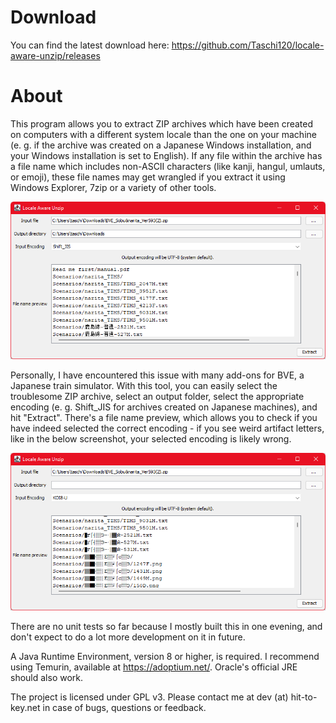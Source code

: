 # Download

You can find the latest download here: https://github.com/Taschi120/locale-aware-unzip/releases

# About

This program allows you to extract ZIP archives which have been created on computers with a different system locale
than the one on your machine (e. g. if the archive was created on a Japanese Windows installation, and your Windows
installation is set to English). If any file within the archive has a file name which includes non-ASCII characters
(like kanji, hangul, umlauts, or emoji), these file names may get wrangled if you extract it using Windows Explorer, 
7zip or a variety of other tools.

![Screenshot](assets/screenshot.png)

Personally, I have encountered this issue with many add-ons for BVE, a Japanese train simulator. With this tool, you can
easily select the troublesome ZIP archive, select an output folder, select the appropriate encoding (e. g. Shift_JIS 
for archives created on Japanese machines), and hit "Extract". There's a file name preview, which allows you to check
if you have indeed selected the correct encoding - if you see weird artifact letters, like in the below screenshot, your
selected encoding is likely wrong.

![Screenshot](assets/screenshot-wrong-encoding.png)

There are no unit tests so far because I mostly built this in one evening, and don't expect to do a lot more development
on it in future.

A Java Runtime Environment, version 8 or higher, is required. I recommend using Temurin, available at 
https://adoptium.net/. Oracle's official JRE should also work.

The project is licensed under GPL v3. Please contact me at dev (at) hit-to-key.net in case of bugs, questions or 
feedback.
